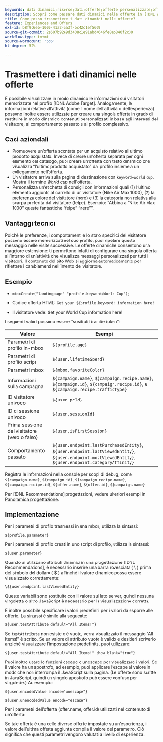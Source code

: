 ```yaml
---
keywords: dati dinamici;risorse;dati;offerte;offerte personalizzate;offerte personali;sostituzione token
description: Scopri come passare dati dinamici nelle offerte in [!DNL Adobe Target].
title: Come posso trasmettere i dati dinamici nelle offerte?
feature: Experiences and Offers
exl-id: b8f9c6eb-1000-41a2-aa3f-bc42c1ef5669
source-git-commit: 2e607b92e9d3408c1e91abd4646fe8eb840f2c30
workflow-type: tm+mt
source-wordcount: '536'
ht-degree: 52%

---
```


# Trasmettere i dati dinamici nelle offerte

È possibile visualizzare in modo dinamico le informazioni sui visitatori memorizzate nel profilo [!DNL Adobe Target]. Analogamente, le informazioni relative all’attività (come il nome dell’attività o dell’esperienza) possono inoltre essere utilizzate per creare una singola offerta in grado di restituire in modo dinamico contenuti personalizzati in base agli interessi del visitatore, al comportamento passato e al profilo complessivo.

## Casi aziendali

* Promuovere un’offerta scontata per un acquisto relativo all’ultimo prodotto acquistato. Invece di creare un’offerta separata per ogni elemento del catalogo, puoi creare un’offerta con testo dinamico che visualizza “l’ultimo prodotto acquistato” dal profilo insieme a un collegamento nell’offerta.
* Un visitatore arriva sulla pagina di destinazione con `keyword=world` `cup`. Mostra il termine *World cup* nell&#39;offerta.
* Personalizza un’etichetta di consigli con informazioni quali (1) l’ultimo elemento aggiunto al carrello di un visitatore (Nike Air Max 1000), (2) la preferenza colore del visitatore (nero) e (3) la categoria non relativa alla scarpa preferita dal visitatore (felpe). Esempio: “Abbina a “Nike Air Max 1000” queste fantastiche “felpe” “nere””.

## Vantaggi tecnici

Poiché le preferenze, i comportamenti e lo stato specifici del visitatore possono essere memorizzati nel suo profilo, puoi ripetere questo messaggio nelle visite successive. Le offerte dinamiche consentono una maggiore estensione: ti permettono infatti di configurare una singola offerta all’interno di un’attività che visualizza messaggi personalizzati per tutti i visitatori. Il contenuto del sito Web si aggiorna automaticamente per riflettere i cambiamenti nell’intento del visitatore.

## Esempio

* `mboxCreate("landingpage"`, `"profile.keyword=World Cup");`

* Codice offerta HTML: `Get your ${profile.keyword} information here!`
* Il visitatore vede: Get your World Cup information here!

I seguenti valori possono essere “sostituiti tramite token”:

| Valore | Esempi |
|--- |--- |
| Parametri di profilo in-mbox | `${profile.age}` |
| Parametri di profilo script | `${user.lifetimeSpend}` |
| Parametri mbox | `${mbox.favoriteColor}` |
| Informazioni sulla campagna | `${campaign.name}`, `${campaign.recipe.name}`, `${campaign.id}`, `${campaign.recipe.id}`, e `${campaign.recipe.trafficType}` |
| ID visitatore univoco | `${user.pcId}` |
| ID di sessione univoco | `${user.sessionId}` |
| Prima sessione del visitatore (vero o falso) | `${user.isFirstSession}` |
| Comportamento passato | `${user.endpoint.lastPurchasedEntity}`, `${user.endpoint.lastViewedEntity}`, `${user.endpoint.mostViewedEntity}`, `${user.endpoint.categoryAffinity}` |

Registra le informazioni nella console per scopi di debug, come `${campaign.name}`, `${campaign.id}`, `${campaign.recipe.name}`, `${campaign.recipe.id}`, `${offer.name}`, `${offer.id}`, `${campaign.name}`

Per [!DNL Recommendations] progettazioni, vedere ulteriori esempi in [Panoramica progettazione](/help/main/c-recommendations/c-design-overview/design-overview.md).

## Implementazione

Per i parametri di profilo trasmessi in una mbox, utilizza la sintassi:

`${profile.parameter}`

Per i parametri di profilo creati in uno script di profilo, utilizza la sintassi:

`${user.parameter}`

Quando si utilizzano attributi dinamici in una progettazione [!DNL Recommendations], è necessario inserire una barra rovesciata ( \ ) prima del simbolo del dollaro ( $ ) affinché il valore dinamico possa essere visualizzato correttamente:

`\${user.endpoint.lastViewedEntity}`

Queste variabili sono sostituite con il valore sul lato server, quindi nessuna virgoletta o altro JavaScript è necessario per la visualizzazione corretta.

È inoltre possibile specificare i valori predefiniti per i valori da esporre alle offerte. La sintassi è simile alla seguente:

`${user.testAttribute default="All Items!"}`

Se `testAttribute` non esiste o è vuoto, verrà visualizzato il messaggio &quot;All Items!&quot; è scritto. Se un valore di attributo vuoto è valido e desideri scriverlo anziché visualizzare l&#39;impostazione predefinita, puoi utilizzare:

`${user.testAttribute default="All Items!" show_blank="true"}`

Puoi inoltre usare le funzioni escape e unescape per visualizzare i valori. Se il valore ha un apostrofo, ad esempio, puoi applicare l’escape al valore in modo che non interrompa il JavaScript sulla pagina. (Le offerte sono scritte in JavaScript, quindi un singolo apostrofo può essere confuso per virgolette.) Ad esempio:

`${user.encodedValue encode="unescape"}`

`${user.unencodedValue encode="escape"}`

Per i parametri dell’offerta (offer.name, offer.id) utilizzati nel contenuto di un’offerta:

Se tale offerta è una delle diverse offerte impostate su un’esperienza, il valore dell’ultima offerta aggiunta compila il valore del parametro. Ciò significa che questi parametri vengono valutati a livello di esperienza.